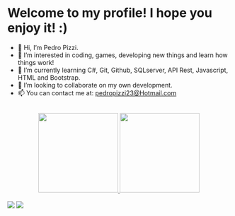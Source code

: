 # Welcome to my profile! I hope you enjoy it! :)

- 👋 Hi, I’m Pedro Pizzi.
- 👀 I’m interested in coding, games, developing new things and learn how things work! 
- 🌱 I’m currently learning C#, Git, Github, SQLserver, API Rest, Javascript, HTML and Bootstrap.
- 💞️ I’m looking to collaborate on my own development.
- 📫 You can contact me at: pedropizzi23@Hotmail.com  

<br>

<div align="center">
  <a href="https://github.com/PedroPizzi">
  <img height="180em" src="https://github-readme-stats-sigma-five.vercel.app/api?username=P3dream&show_icons=true&theme=dracula&include_all_commits=true&count_private=true"/>
  <img height="180em" src="https://github-readme-stats-sigma-five.vercel.app/api/top-langs/?username=P3dream&layout=compact&langs_count=7&theme=dracula"/>
</div>
  
<br>
  
<div> 
  <a href="https://www.instagram.com/pedropizzi/" target="_blank"><img src="https://img.shields.io/badge/-Instagram-%23E4405F?style=for-the-badge&logo=instagram&logoColor=white" target="_blank"></a>
  <a href="https://www.linkedin.com/in/pedrocarneiropizzi/" target="_blank"><img src="https://img.shields.io/badge/-LinkedIn-%230077B5?style=for-the-badge&logo=linkedin&logoColor=white" target="_blank"></a> 
</div>
